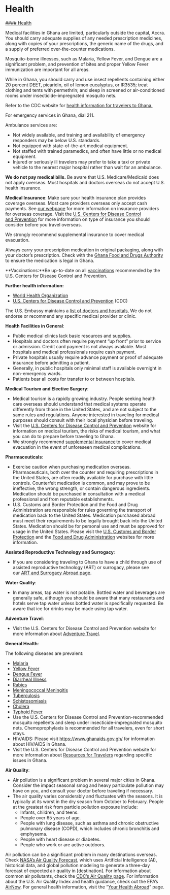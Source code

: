 # Health

[#### Health](javascript:void(0); "Health")

Medical facilities in Ghana are limited, particularly outside the capital, Accra. You should carry adequate supplies of any needed prescription medicines, along with copies of your prescriptions, the generic name of the drugs, and a supply of preferred over-the-counter medications.

Mosquito-borne illnesses, such as Malaria, Yellow Fever, and Dengue are a significant problem, and prevention of bites and proper Yellow Fever immunization are important for all areas.

While in Ghana, you should carry and use insect repellents containing either 20 percent DEET, picaridin, oil of lemon eucalyptus, or IR3535; treat clothing and tents with permethrin; and sleep in screened or air-conditioned rooms under insecticide-impregnated mosquito nets.

Refer to the CDC website for [health information for travelers to Ghana.](https://travel.state.gov/content/travel/en/international-travel/International-Travel-Country-Information-Pages/Ghana.html#ExternalPopup)

For emergency services in Ghana, dial 211.

Ambulance services are:

* Not widely available, and training and availability of emergency responders may be below U.S. standards.
* Not equipped with state-of-the-art medical equipment.
* Not staffed with trained paramedics, and often have little or no medical equipment.
* Injured or seriously ill travelers may prefer to take a taxi or private vehicle to the nearest major hospital rather than wait for an ambulance.

**We do not pay medical bills.** Be aware that U.S. Medicare/Medicaid does not apply overseas. Most hospitals and doctors overseas do not accept U.S. health insurance.

**Medical Insurance**: Make sure your health insurance plan provides coverage overseas. Most care providers overseas only accept cash payments. See [our webpage](https://travel.state.gov/content/travel/en/international-travel/before-you-go/your-health-abroad/insurance-providers-overseas.html) for more information on insurance providers for overseas coverage. Visit the [U.S. Centers for Disease Control and Prevention](https://www.cdc.gov/index.htm) for more information on type of insurance you should consider before you travel overseas.

We strongly recommend supplemental insurance to cover medical evacuation.

Always carry your prescription medication in original packaging, along with your doctor’s prescription. Check with the [Ghana Food and Drugs Authority](http://www.fdaghana.gov.gh/contact-us.php) to ensure the medication is legal in Ghana.

**Vaccinations:**Be up-to-date on all [vaccinations](http://wwwnc.cdc.gov/travel/page/vaccinations.htm) recommended by the U.S. Centers for Disease Control and Prevention.

**Further health information:**

* [World Health Organization](https://www.who.int/)
* [U.S. Centers for Disease Control and Prevention](http://wwwnc.cdc.gov/travel/) (CDC)

The U.S. Embassy maintains a [list of doctors and hospitals.](https://gh.usembassy.gov/u-s-citizen-services/doctors/) We do not endorse or recommend any specific medical provider or clinic.

**Health Facilities in General**:

* Public medical clinics lack basic resources and supplies.
* Hospitals and doctors often require payment “up front” prior to service or admission. Credit card payment is not always available. Most hospitals and medical professionals require cash payment.
* Private hospitals usually require advance payment or proof of adequate insurance before admitting a patient.
* Generally, in public hospitals only minimal staff is available overnight in non-emergency wards.
* Patients bear all costs for transfer to or between hospitals.

**Medical Tourism and Elective Surgery**:

* Medical tourism is a rapidly growing industry. People seeking health care overseas should understand that medical systems operate differently from those in the United States, and are not subject to the same rules and regulations. Anyone interested in traveling for medical purposes should consult with their local physician before traveling.
* Visit the [U.S. Centers for Disease Control and Prevention](https://wwwnc.cdc.gov/travel/page/medical-tourism) website for information on medical tourism, the risks of medical tourism, and what you can do to prepare before traveling to Ghana.
* We strongly recommend [supplemental insurance](http://travel.state.gov/content/passports/english/go/health/insurance-providers.html) to cover medical evacuation in the event of unforeseen medical complications.

**Pharmaceuticals**:

* Exercise caution when purchasing medication overseas. Pharmaceuticals, both over the counter and requiring prescriptions in the United States, are often readily available for purchase with little controls. Counterfeit medication is common, and may prove to be ineffective, the wrong strength, or contain dangerous ingredients. Medication should be purchased in consultation with a medical professional and from reputable establishments.
* U.S. Customs and Border Protection and the Food and Drug Administration are responsible for rules governing the transport of medication back to the United States. Medication purchased abroad must meet their requirements to be legally brought back into the United States. Medication should be for personal use and must be approved for usage in the United States. Please visit the [U.S. Customs and Border Protection](https://www.cbp.gov/travel/us-citizens/know-before-you-go/prohibited-and-restricted-items) and the [Food and Drug Administration](https://www.fda.gov/drugs/resourcesforyou/consumers/buyingusingmedicinesafely/buyingmedicinefromoutsidetheunitedstates/default.htm) websites for more information.

**Assisted Reproductive Technology and Surrogacy**:

* If you are considering traveling to Ghana to have a child through use of assisted reproductive technology (ART) or surrogacy, please see our [ART and Surrogacy Abroad page](https://travel.state.gov/content/travel/en/legal/travel-legal-considerations/us-citizenship/Assisted-Reproductive-Technology-ART-Surrogacy-Abroad.html).

**Water Quality**:

* In many areas, tap water is not potable. Bottled water and beverages are generally safe, although you should be aware that many restaurants and hotels serve tap water unless bottled water is specifically requested. Be aware that ice for drinks may be made using tap water.

**Adventure Travel**:

* Visit the U.S. Centers for Disease Control and Prevention website for more information about [Adventure Travel](https://wwwnc.cdc.gov/travel/page/adventure).

**General Health**:

The following diseases are prevalent:

* [Malaria](https://www.cdc.gov/parasites/malaria/index.html)
* [Yellow Fever](https://www.cdc.gov/yellowfever/)
* [Dengue Fever](https://www.cdc.gov/dengue/)
* [Diarrheal Illness](https://wwwnc.cdc.gov/travel/page/travelers-diarrhea)
* [Rabies](https://wwwnc.cdc.gov/travel/yellowbook/2020/travel-related-infectious-diseases/rabies)
* [Meningococcal Meningitis](https://wwwnc.cdc.gov/travel/yellowbook/2020/travel-related-infectious-diseases/meningococcal-disease)
* [Tuberculosis](https://wwwnc.cdc.gov/travel/yellowbook/2020/travel-related-infectious-diseases/tuberculosis)
* [Schistosomiasis](https://wwwnc.cdc.gov/travel/yellowbook/2020/travel-related-infectious-diseases/schistosomiasis)
* [Cholera](https://wwwnc.cdc.gov/travel/yellowbook/2020/travel-related-infectious-diseases/cholera)
* [Typhoid Fever](https://www.cdc.gov/vaccines/vpd/typhoid/index.html)
* Use the U.S. Centers for Disease Control and Prevention-recommended mosquito repellents and sleep under insecticide-impregnated mosquito nets. Chemoprophylaxis is recommended for all travelers, even for short stays.
* HIV/AIDS: Please visit <https://www.ghanaids.gov.gh/> for information about HIV/AIDS in Ghana.
* Visit the U.S. Centers for Disease Control and Prevention website for more information about [Resources for Travelers](https://wwwnc.cdc.gov/travel/page/traveler-information-center) regarding specific issues in Ghana.

**Air Quality**:

* Air pollution is a significant problem in several major cities in Ghana. Consider the impact seasonal smog and heavy particulate pollution may have on you, and consult your doctor before traveling if necessary.
* The air quality varies considerably and fluctuates with the seasons. It is typically at its worst in the dry season from October to February. People at the greatest risk from particle pollution exposure include:
  + Infants, children, and teens.
  + People over 65 years of age.
  + People with lung disease, such as asthma and chronic obstructive pulmonary disease (COPD), which includes chronic bronchitis and emphysema.
  + People with heart disease or diabetes.
  + People who work or are active outdoors.

Air pollution can be a significant problem in many destinations overseas. Check [NASA’s Air Quality Forecast](https://aeronet.gsfc.nasa.gov/new_web/aqforecast), which uses Artificial Intelligence (AI), historical data, and global pollution modeling to generate a three-day forecast of expected air quality in [destination]. For information about common air pollutants, check the [CDC’s Air Quality page](https://www.cdc.gov/air-quality/pollutants/). For information about the U.S. Air Quality Index and health guidance, check out the EPA’s [AirNow](https://www.airnow.gov/aqi/aqi-basics/). For general health information, visit the “[Your Health Abroad](https://travel.state.gov/content/travel/en/international-travel/before-you-go/your-health-abroad.html)” page.
